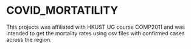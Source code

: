 # COVID_MORTATILITY
This projects was affiliated with HKUST UG course COMP2011 and was intended to get the mortality rates using csv files with confirmed cases across the region. 
